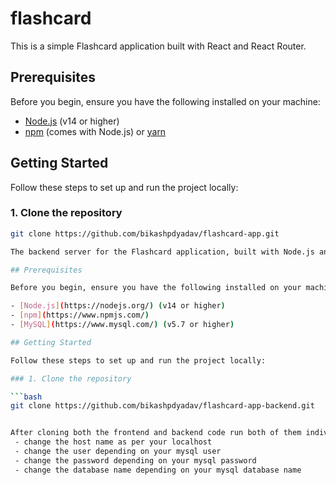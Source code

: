 # flashcard

This is a simple Flashcard application built with React and React Router.

## Prerequisites

Before you begin, ensure you have the following installed on your machine:

- [Node.js](https://nodejs.org/) (v14 or higher)
- [npm](https://www.npmjs.com/) (comes with Node.js) or [yarn](https://yarnpkg.com/)

## Getting Started

Follow these steps to set up and run the project locally:

### 1. Clone the repository

```bash
git clone https://github.com/bikashpdyadav/flashcard-app.git

The backend server for the Flashcard application, built with Node.js and MySQL. It provides RESTful API endpoints for managing flashcards.

## Prerequisites

Before you begin, ensure you have the following installed on your machine:

- [Node.js](https://nodejs.org/) (v14 or higher)
- [npm](https://www.npmjs.com/)
- [MySQL](https://www.mysql.com/) (v5.7 or higher)

## Getting Started

Follow these steps to set up and run the project locally:

### 1. Clone the repository

```bash
git clone https://github.com/bikashpdyadav/flashcard-app-backend.git


After cloning both the frontend and backend code run both of them individually using the command 'npm start' and for connecting the backend with database several changes are required in index.js file in backend.
 - change the host name as per your localhost
 - change the user depending on your mysql user
 - change the password depending on your mysql password
 - change the database name depending on your mysql database name
